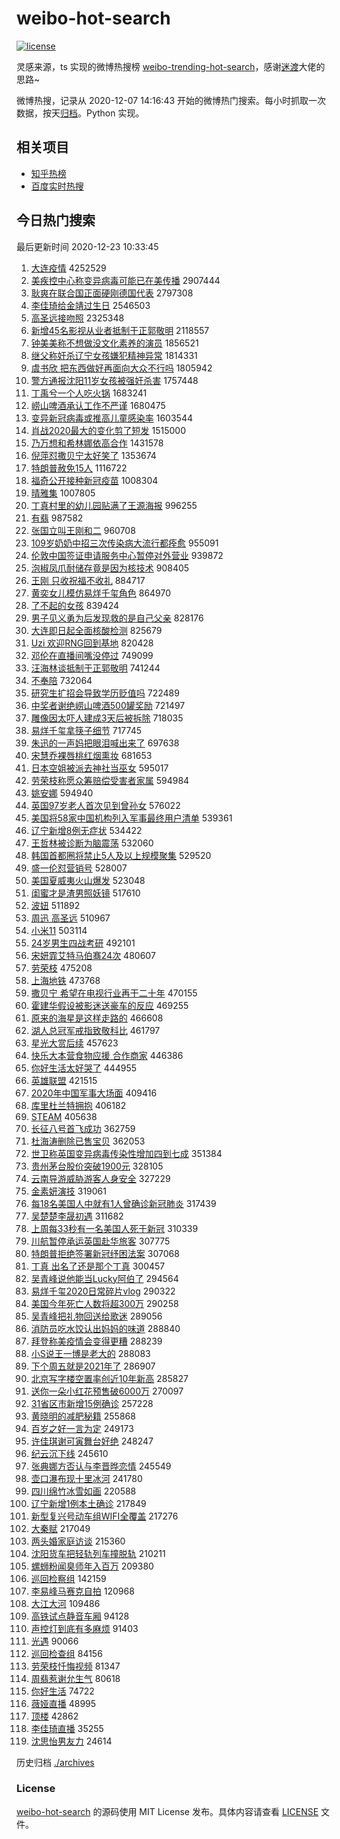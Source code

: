 # weibo-hot-search

[![license](https://img.shields.io/github/license/Arrackisarookie/weibo-hot-search)](https://github.com/Arrackisarookie/weibo-hot-search/blob/master/LICENSE)

灵感来源，ts 实现的微博热搜榜 [weibo-trending-hot-search](https://github.com/justjavac/weibo-trending-hot-search)，感谢[迷渡](https://github.com/justjavac)大佬的思路~

微博热搜，记录从 2020-12-07 14:16:43 开始的微博热门搜索。每小时抓取一次数据，按天[归档](./archives)。Python 实现。

## 相关项目
+ [知乎热榜](https://github.com/Arrackisarookie/zhihu-top-search)
+ [百度实时热搜](https://github.com/Arrackisarookie/baidu-hot-search)

## 今日热门搜索

<!-- Rank Begin -->

最后更新时间 2020-12-23 10:33:45

1. [大连疫情](https://s.weibo.com/weibo?q=%E5%A4%A7%E8%BF%9E%E7%96%AB%E6%83%85&Refer=top) 4252529
1. [美疾控中心称变异病毒可能已在美传播](https://s.weibo.com/weibo?q=%23%E7%BE%8E%E7%96%BE%E6%8E%A7%E4%B8%AD%E5%BF%83%E7%A7%B0%E5%8F%98%E5%BC%82%E7%97%85%E6%AF%92%E5%8F%AF%E8%83%BD%E5%B7%B2%E5%9C%A8%E7%BE%8E%E4%BC%A0%E6%92%AD%23&Refer=top) 2907444
1. [耿爽在联合国正面硬刚德国代表](https://s.weibo.com/weibo?q=%23%E8%80%BF%E7%88%BD%E5%9C%A8%E8%81%94%E5%90%88%E5%9B%BD%E6%AD%A3%E9%9D%A2%E7%A1%AC%E5%88%9A%E5%BE%B7%E5%9B%BD%E4%BB%A3%E8%A1%A8%23&Refer=top) 2797308
1. [李佳琦给金靖过生日](https://s.weibo.com/weibo?q=%23%E6%9D%8E%E4%BD%B3%E7%90%A6%E7%BB%99%E9%87%91%E9%9D%96%E8%BF%87%E7%94%9F%E6%97%A5%23&Refer=top) 2546503
1. [高圣远接吻照](https://s.weibo.com/weibo?q=%E9%AB%98%E5%9C%A3%E8%BF%9C%E6%8E%A5%E5%90%BB%E7%85%A7&Refer=top) 2325348
1. [新增45名影视从业者抵制于正郭敬明](https://s.weibo.com/weibo?q=%23%E6%96%B0%E5%A2%9E45%E5%90%8D%E5%BD%B1%E8%A7%86%E4%BB%8E%E4%B8%9A%E8%80%85%E6%8A%B5%E5%88%B6%E4%BA%8E%E6%AD%A3%E9%83%AD%E6%95%AC%E6%98%8E%23&Refer=top) 2118557
1. [钟美美称不想做没文化素养的演员](https://s.weibo.com/weibo?q=%E9%92%9F%E7%BE%8E%E7%BE%8E%E7%A7%B0%E4%B8%8D%E6%83%B3%E5%81%9A%E6%B2%A1%E6%96%87%E5%8C%96%E7%B4%A0%E5%85%BB%E7%9A%84%E6%BC%94%E5%91%98&Refer=top) 1856521
1. [继父称奸杀辽宁女孩嫌犯精神异常](https://s.weibo.com/weibo?q=%E7%BB%A7%E7%88%B6%E7%A7%B0%E5%A5%B8%E6%9D%80%E8%BE%BD%E5%AE%81%E5%A5%B3%E5%AD%A9%E5%AB%8C%E7%8A%AF%E7%B2%BE%E7%A5%9E%E5%BC%82%E5%B8%B8&Refer=top) 1814331
1. [虞书欣 把东西做好再面向大众不行吗](https://s.weibo.com/weibo?q=%E8%99%9E%E4%B9%A6%E6%AC%A3%20%E6%8A%8A%E4%B8%9C%E8%A5%BF%E5%81%9A%E5%A5%BD%E5%86%8D%E9%9D%A2%E5%90%91%E5%A4%A7%E4%BC%97%E4%B8%8D%E8%A1%8C%E5%90%97&Refer=top) 1805942
1. [警方通报沈阳11岁女孩被强奸杀害](https://s.weibo.com/weibo?q=%E8%AD%A6%E6%96%B9%E9%80%9A%E6%8A%A5%E6%B2%88%E9%98%B311%E5%B2%81%E5%A5%B3%E5%AD%A9%E8%A2%AB%E5%BC%BA%E5%A5%B8%E6%9D%80%E5%AE%B3&Refer=top) 1757448
1. [丁禹兮一个人吃火锅](https://s.weibo.com/weibo?q=%23%E4%B8%81%E7%A6%B9%E5%85%AE%E4%B8%80%E4%B8%AA%E4%BA%BA%E5%90%83%E7%81%AB%E9%94%85%23&Refer=top) 1683241
1. [崂山啤酒承认工作不严谨](https://s.weibo.com/weibo?q=%E5%B4%82%E5%B1%B1%E5%95%A4%E9%85%92%E6%89%BF%E8%AE%A4%E5%B7%A5%E4%BD%9C%E4%B8%8D%E4%B8%A5%E8%B0%A8&Refer=top) 1680475
1. [变异新冠病毒或推高儿童感染率](https://s.weibo.com/weibo?q=%23%E5%8F%98%E5%BC%82%E6%96%B0%E5%86%A0%E7%97%85%E6%AF%92%E6%88%96%E6%8E%A8%E9%AB%98%E5%84%BF%E7%AB%A5%E6%84%9F%E6%9F%93%E7%8E%87%23&Refer=top) 1603544
1. [肖战2020最大的变化剪了短发](https://s.weibo.com/weibo?q=%E8%82%96%E6%88%982020%E6%9C%80%E5%A4%A7%E7%9A%84%E5%8F%98%E5%8C%96%E5%89%AA%E4%BA%86%E7%9F%AD%E5%8F%91&Refer=top) 1515000
1. [乃万想和希林娜依高合作](https://s.weibo.com/weibo?q=%E4%B9%83%E4%B8%87%E6%83%B3%E5%92%8C%E5%B8%8C%E6%9E%97%E5%A8%9C%E4%BE%9D%E9%AB%98%E5%90%88%E4%BD%9C&Refer=top) 1431578
1. [倪萍怼撒贝宁太好笑了](https://s.weibo.com/weibo?q=%23%E5%80%AA%E8%90%8D%E6%80%BC%E6%92%92%E8%B4%9D%E5%AE%81%E5%A4%AA%E5%A5%BD%E7%AC%91%E4%BA%86%23&Refer=top) 1353674
1. [特朗普赦免15人](https://s.weibo.com/weibo?q=%23%E7%89%B9%E6%9C%97%E6%99%AE%E8%B5%A6%E5%85%8D15%E4%BA%BA%23&Refer=top) 1116722
1. [福奇公开接种新冠疫苗](https://s.weibo.com/weibo?q=%E7%A6%8F%E5%A5%87%E5%85%AC%E5%BC%80%E6%8E%A5%E7%A7%8D%E6%96%B0%E5%86%A0%E7%96%AB%E8%8B%97&Refer=top) 1008304
1. [晴雅集](https://s.weibo.com/weibo?q=%E6%99%B4%E9%9B%85%E9%9B%86&Refer=top) 1007805
1. [丁真村里的幼儿园贴满了王源海报](https://s.weibo.com/weibo?q=%23%E4%B8%81%E7%9C%9F%E6%9D%91%E9%87%8C%E7%9A%84%E5%B9%BC%E5%84%BF%E5%9B%AD%E8%B4%B4%E6%BB%A1%E4%BA%86%E7%8E%8B%E6%BA%90%E6%B5%B7%E6%8A%A5%23&Refer=top) 996255
1. [有翡](https://s.weibo.com/weibo?q=%E6%9C%89%E7%BF%A1&Refer=top) 987582
1. [张国立叫王刚和二](https://s.weibo.com/weibo?q=%E5%BC%A0%E5%9B%BD%E7%AB%8B%E5%8F%AB%E7%8E%8B%E5%88%9A%E5%92%8C%E4%BA%8C&Refer=top) 960708
1. [109岁奶奶中招三次传染病大流行都痊愈](https://s.weibo.com/weibo?q=%23109%E5%B2%81%E5%A5%B6%E5%A5%B6%E4%B8%AD%E6%8B%9B%E4%B8%89%E6%AC%A1%E4%BC%A0%E6%9F%93%E7%97%85%E5%A4%A7%E6%B5%81%E8%A1%8C%E9%83%BD%E7%97%8A%E6%84%88%23&Refer=top) 955091
1. [伦敦中国签证申请服务中心暂停对外营业](https://s.weibo.com/weibo?q=%23%E4%BC%A6%E6%95%A6%E4%B8%AD%E5%9B%BD%E7%AD%BE%E8%AF%81%E7%94%B3%E8%AF%B7%E6%9C%8D%E5%8A%A1%E4%B8%AD%E5%BF%83%E6%9A%82%E5%81%9C%E5%AF%B9%E5%A4%96%E8%90%A5%E4%B8%9A%23&Refer=top) 939872
1. [泡椒凤爪耐储存竟是因为核技术](https://s.weibo.com/weibo?q=%23%E6%B3%A1%E6%A4%92%E5%87%A4%E7%88%AA%E8%80%90%E5%82%A8%E5%AD%98%E7%AB%9F%E6%98%AF%E5%9B%A0%E4%B8%BA%E6%A0%B8%E6%8A%80%E6%9C%AF%23&Refer=top) 908405
1. [王刚 只收祝福不收礼](https://s.weibo.com/weibo?q=%E7%8E%8B%E5%88%9A%20%E5%8F%AA%E6%94%B6%E7%A5%9D%E7%A6%8F%E4%B8%8D%E6%94%B6%E7%A4%BC&Refer=top) 884717
1. [黄奕女儿模仿易烊千玺角色](https://s.weibo.com/weibo?q=%23%E9%BB%84%E5%A5%95%E5%A5%B3%E5%84%BF%E6%A8%A1%E4%BB%BF%E6%98%93%E7%83%8A%E5%8D%83%E7%8E%BA%E8%A7%92%E8%89%B2%23&Refer=top) 864970
1. [了不起的女孩](https://s.weibo.com/weibo?q=%E4%BA%86%E4%B8%8D%E8%B5%B7%E7%9A%84%E5%A5%B3%E5%AD%A9&Refer=top) 839424
1. [男子见义勇为后发现救的是自己父亲](https://s.weibo.com/weibo?q=%23%E7%94%B7%E5%AD%90%E8%A7%81%E4%B9%89%E5%8B%87%E4%B8%BA%E5%90%8E%E5%8F%91%E7%8E%B0%E6%95%91%E7%9A%84%E6%98%AF%E8%87%AA%E5%B7%B1%E7%88%B6%E4%BA%B2%23&Refer=top) 828176
1. [大连即日起全面核酸检测](https://s.weibo.com/weibo?q=%23%E5%A4%A7%E8%BF%9E%E5%8D%B3%E6%97%A5%E8%B5%B7%E5%85%A8%E9%9D%A2%E6%A0%B8%E9%85%B8%E6%A3%80%E6%B5%8B%23&Refer=top) 825679
1. [Uzi 欢迎RNG回到基地](https://s.weibo.com/weibo?q=Uzi%20%E6%AC%A2%E8%BF%8ERNG%E5%9B%9E%E5%88%B0%E5%9F%BA%E5%9C%B0&Refer=top) 820428
1. [邓伦在直播间嘴没停过](https://s.weibo.com/weibo?q=%23%E9%82%93%E4%BC%A6%E5%9C%A8%E7%9B%B4%E6%92%AD%E9%97%B4%E5%98%B4%E6%B2%A1%E5%81%9C%E8%BF%87%23&Refer=top) 749099
1. [汪海林谈抵制于正郭敬明](https://s.weibo.com/weibo?q=%23%E6%B1%AA%E6%B5%B7%E6%9E%97%E8%B0%88%E6%8A%B5%E5%88%B6%E4%BA%8E%E6%AD%A3%E9%83%AD%E6%95%AC%E6%98%8E%23&Refer=top) 741244
1. [不奉陪](https://s.weibo.com/weibo?q=%E4%B8%8D%E5%A5%89%E9%99%AA&Refer=top) 732064
1. [研究生扩招会导致学历贬值吗](https://s.weibo.com/weibo?q=%23%E7%A0%94%E7%A9%B6%E7%94%9F%E6%89%A9%E6%8B%9B%E4%BC%9A%E5%AF%BC%E8%87%B4%E5%AD%A6%E5%8E%86%E8%B4%AC%E5%80%BC%E5%90%97%23&Refer=top) 722489
1. [中奖者谢绝崂山啤酒500罐奖励](https://s.weibo.com/weibo?q=%E4%B8%AD%E5%A5%96%E8%80%85%E8%B0%A2%E7%BB%9D%E5%B4%82%E5%B1%B1%E5%95%A4%E9%85%92500%E7%BD%90%E5%A5%96%E5%8A%B1&Refer=top) 721497
1. [雕像因太吓人建成3天后被拆除](https://s.weibo.com/weibo?q=%E9%9B%95%E5%83%8F%E5%9B%A0%E5%A4%AA%E5%90%93%E4%BA%BA%E5%BB%BA%E6%88%903%E5%A4%A9%E5%90%8E%E8%A2%AB%E6%8B%86%E9%99%A4&Refer=top) 718035
1. [易烊千玺拿筷子细节](https://s.weibo.com/weibo?q=%23%E6%98%93%E7%83%8A%E5%8D%83%E7%8E%BA%E6%8B%BF%E7%AD%B7%E5%AD%90%E7%BB%86%E8%8A%82%23&Refer=top) 717745
1. [朱迅的一声妈把眼泪喊出来了](https://s.weibo.com/weibo?q=%23%E6%9C%B1%E8%BF%85%E7%9A%84%E4%B8%80%E5%A3%B0%E5%A6%88%E6%8A%8A%E7%9C%BC%E6%B3%AA%E5%96%8A%E5%87%BA%E6%9D%A5%E4%BA%86%23&Refer=top) 697638
1. [宋慧乔裸唇桃红烟熏妆](https://s.weibo.com/weibo?q=%E5%AE%8B%E6%85%A7%E4%B9%94%E8%A3%B8%E5%94%87%E6%A1%83%E7%BA%A2%E7%83%9F%E7%86%8F%E5%A6%86&Refer=top) 681653
1. [日本空姐被派去神社当巫女](https://s.weibo.com/weibo?q=%23%E6%97%A5%E6%9C%AC%E7%A9%BA%E5%A7%90%E8%A2%AB%E6%B4%BE%E5%8E%BB%E7%A5%9E%E7%A4%BE%E5%BD%93%E5%B7%AB%E5%A5%B3%23&Refer=top) 595017
1. [劳荣枝称愿众筹赔偿受害者家属](https://s.weibo.com/weibo?q=%23%E5%8A%B3%E8%8D%A3%E6%9E%9D%E7%A7%B0%E6%84%BF%E4%BC%97%E7%AD%B9%E8%B5%94%E5%81%BF%E5%8F%97%E5%AE%B3%E8%80%85%E5%AE%B6%E5%B1%9E%23&Refer=top) 594984
1. [姚安娜](https://s.weibo.com/weibo?q=%E5%A7%9A%E5%AE%89%E5%A8%9C&Refer=top) 594940
1. [英国97岁老人首次见到曾孙女](https://s.weibo.com/weibo?q=%E8%8B%B1%E5%9B%BD97%E5%B2%81%E8%80%81%E4%BA%BA%E9%A6%96%E6%AC%A1%E8%A7%81%E5%88%B0%E6%9B%BE%E5%AD%99%E5%A5%B3&Refer=top) 576022
1. [美国将58家中国机构列入军事最终用户清单](https://s.weibo.com/weibo?q=%23%E7%BE%8E%E5%9B%BD%E5%B0%8658%E5%AE%B6%E4%B8%AD%E5%9B%BD%E6%9C%BA%E6%9E%84%E5%88%97%E5%85%A5%E5%86%9B%E4%BA%8B%E6%9C%80%E7%BB%88%E7%94%A8%E6%88%B7%E6%B8%85%E5%8D%95%23&Refer=top) 539361
1. [辽宁新增8例无症状](https://s.weibo.com/weibo?q=%23%E8%BE%BD%E5%AE%81%E6%96%B0%E5%A2%9E8%E4%BE%8B%E6%97%A0%E7%97%87%E7%8A%B6%23&Refer=top) 534422
1. [王哲林被诊断为脑震荡](https://s.weibo.com/weibo?q=%E7%8E%8B%E5%93%B2%E6%9E%97%E8%A2%AB%E8%AF%8A%E6%96%AD%E4%B8%BA%E8%84%91%E9%9C%87%E8%8D%A1&Refer=top) 532060
1. [韩国首都圈将禁止5人及以上规模聚集](https://s.weibo.com/weibo?q=%23%E9%9F%A9%E5%9B%BD%E9%A6%96%E9%83%BD%E5%9C%88%E5%B0%86%E7%A6%81%E6%AD%A25%E4%BA%BA%E5%8F%8A%E4%BB%A5%E4%B8%8A%E8%A7%84%E6%A8%A1%E8%81%9A%E9%9B%86%23&Refer=top) 529520
1. [盛一伦怼营销号](https://s.weibo.com/weibo?q=%23%E7%9B%9B%E4%B8%80%E4%BC%A6%E6%80%BC%E8%90%A5%E9%94%80%E5%8F%B7%23&Refer=top) 528007
1. [美国夏威夷火山爆发](https://s.weibo.com/weibo?q=%E7%BE%8E%E5%9B%BD%E5%A4%8F%E5%A8%81%E5%A4%B7%E7%81%AB%E5%B1%B1%E7%88%86%E5%8F%91&Refer=top) 523048
1. [闺蜜才是渣男照妖镜](https://s.weibo.com/weibo?q=%23%E9%97%BA%E8%9C%9C%E6%89%8D%E6%98%AF%E6%B8%A3%E7%94%B7%E7%85%A7%E5%A6%96%E9%95%9C%23&Refer=top) 517610
1. [波妞](https://s.weibo.com/weibo?q=%E6%B3%A2%E5%A6%9E&Refer=top) 511892
1. [周迅 高圣远](https://s.weibo.com/weibo?q=%E5%91%A8%E8%BF%85%20%E9%AB%98%E5%9C%A3%E8%BF%9C&Refer=top) 510967
1. [小米11](https://s.weibo.com/weibo?q=%23%E5%B0%8F%E7%B1%B311%23&Refer=top) 503114
1. [24岁男生四战考研](https://s.weibo.com/weibo?q=24%E5%B2%81%E7%94%B7%E7%94%9F%E5%9B%9B%E6%88%98%E8%80%83%E7%A0%94&Refer=top) 492101
1. [宋妍霏艾特马伯骞24次](https://s.weibo.com/weibo?q=%E5%AE%8B%E5%A6%8D%E9%9C%8F%E8%89%BE%E7%89%B9%E9%A9%AC%E4%BC%AF%E9%AA%9E24%E6%AC%A1&Refer=top) 480607
1. [劳荣枝](https://s.weibo.com/weibo?q=%E5%8A%B3%E8%8D%A3%E6%9E%9D&Refer=top) 475208
1. [上海地铁](https://s.weibo.com/weibo?q=%E4%B8%8A%E6%B5%B7%E5%9C%B0%E9%93%81&Refer=top) 473768
1. [撒贝宁 希望在电视行业再干二十年](https://s.weibo.com/weibo?q=%E6%92%92%E8%B4%9D%E5%AE%81%20%E5%B8%8C%E6%9C%9B%E5%9C%A8%E7%94%B5%E8%A7%86%E8%A1%8C%E4%B8%9A%E5%86%8D%E5%B9%B2%E4%BA%8C%E5%8D%81%E5%B9%B4&Refer=top) 470155
1. [霍建华假设被影迷送豪车的反应](https://s.weibo.com/weibo?q=%E9%9C%8D%E5%BB%BA%E5%8D%8E%E5%81%87%E8%AE%BE%E8%A2%AB%E5%BD%B1%E8%BF%B7%E9%80%81%E8%B1%AA%E8%BD%A6%E7%9A%84%E5%8F%8D%E5%BA%94&Refer=top) 469255
1. [原来的海星是这样走路的](https://s.weibo.com/weibo?q=%23%E5%8E%9F%E6%9D%A5%E7%9A%84%E6%B5%B7%E6%98%9F%E6%98%AF%E8%BF%99%E6%A0%B7%E8%B5%B0%E8%B7%AF%E7%9A%84%23&Refer=top) 466608
1. [湖人总冠军戒指致敬科比](https://s.weibo.com/weibo?q=%E6%B9%96%E4%BA%BA%E6%80%BB%E5%86%A0%E5%86%9B%E6%88%92%E6%8C%87%E8%87%B4%E6%95%AC%E7%A7%91%E6%AF%94&Refer=top) 461797
1. [星光大赏后续](https://s.weibo.com/weibo?q=%23%E6%98%9F%E5%85%89%E5%A4%A7%E8%B5%8F%E5%90%8E%E7%BB%AD%23&Refer=top) 457623
1. [快乐大本营食物应援 合作商家](https://s.weibo.com/weibo?q=%E5%BF%AB%E4%B9%90%E5%A4%A7%E6%9C%AC%E8%90%A5%E9%A3%9F%E7%89%A9%E5%BA%94%E6%8F%B4%20%E5%90%88%E4%BD%9C%E5%95%86%E5%AE%B6&Refer=top) 446386
1. [你好生活太好哭了](https://s.weibo.com/weibo?q=%E4%BD%A0%E5%A5%BD%E7%94%9F%E6%B4%BB%E5%A4%AA%E5%A5%BD%E5%93%AD%E4%BA%86&Refer=top) 444955
1. [英雄联盟](https://s.weibo.com/weibo?q=%23%E8%8B%B1%E9%9B%84%E8%81%94%E7%9B%9F%23&Refer=top) 421515
1. [2020年中国军事大场面](https://s.weibo.com/weibo?q=%232020%E5%B9%B4%E4%B8%AD%E5%9B%BD%E5%86%9B%E4%BA%8B%E5%A4%A7%E5%9C%BA%E9%9D%A2%23&Refer=top) 409416
1. [库里杜兰特拥抱](https://s.weibo.com/weibo?q=%23%E5%BA%93%E9%87%8C%E6%9D%9C%E5%85%B0%E7%89%B9%E6%8B%A5%E6%8A%B1%23&Refer=top) 406182
1. [STEAM](https://s.weibo.com/weibo?q=STEAM&Refer=top) 405638
1. [长征八号首飞成功](https://s.weibo.com/weibo?q=%E9%95%BF%E5%BE%81%E5%85%AB%E5%8F%B7%E9%A6%96%E9%A3%9E%E6%88%90%E5%8A%9F&Refer=top) 362759
1. [杜海涛删除已售宝贝](https://s.weibo.com/weibo?q=%23%E6%9D%9C%E6%B5%B7%E6%B6%9B%E5%88%A0%E9%99%A4%E5%B7%B2%E5%94%AE%E5%AE%9D%E8%B4%9D%23&Refer=top) 362053
1. [世卫称英国变异病毒传染性增加四到七成](https://s.weibo.com/weibo?q=%23%E4%B8%96%E5%8D%AB%E7%A7%B0%E8%8B%B1%E5%9B%BD%E5%8F%98%E5%BC%82%E7%97%85%E6%AF%92%E4%BC%A0%E6%9F%93%E6%80%A7%E5%A2%9E%E5%8A%A0%E5%9B%9B%E5%88%B0%E4%B8%83%E6%88%90%23&Refer=top) 351384
1. [贵州茅台股价突破1900元](https://s.weibo.com/weibo?q=%E8%B4%B5%E5%B7%9E%E8%8C%85%E5%8F%B0%E8%82%A1%E4%BB%B7%E7%AA%81%E7%A0%B41900%E5%85%83&Refer=top) 328105
1. [云南导游威胁游客人身安全](https://s.weibo.com/weibo?q=%E4%BA%91%E5%8D%97%E5%AF%BC%E6%B8%B8%E5%A8%81%E8%83%81%E6%B8%B8%E5%AE%A2%E4%BA%BA%E8%BA%AB%E5%AE%89%E5%85%A8&Refer=top) 327229
1. [金素妍演技](https://s.weibo.com/weibo?q=%23%E9%87%91%E7%B4%A0%E5%A6%8D%E6%BC%94%E6%8A%80%23&Refer=top) 319061
1. [每18名美国人中就有1人曾确诊新冠肺炎](https://s.weibo.com/weibo?q=%E6%AF%8F18%E5%90%8D%E7%BE%8E%E5%9B%BD%E4%BA%BA%E4%B8%AD%E5%B0%B1%E6%9C%891%E4%BA%BA%E6%9B%BE%E7%A1%AE%E8%AF%8A%E6%96%B0%E5%86%A0%E8%82%BA%E7%82%8E&Refer=top) 317439
1. [吴楚楚李晟初遇](https://s.weibo.com/weibo?q=%23%E5%90%B4%E6%A5%9A%E6%A5%9A%E6%9D%8E%E6%99%9F%E5%88%9D%E9%81%87%23&Refer=top) 311682
1. [上周每33秒有一名美国人死于新冠](https://s.weibo.com/weibo?q=%E4%B8%8A%E5%91%A8%E6%AF%8F33%E7%A7%92%E6%9C%89%E4%B8%80%E5%90%8D%E7%BE%8E%E5%9B%BD%E4%BA%BA%E6%AD%BB%E4%BA%8E%E6%96%B0%E5%86%A0&Refer=top) 310339
1. [川航暂停承运英国赴华旅客](https://s.weibo.com/weibo?q=%23%E5%B7%9D%E8%88%AA%E6%9A%82%E5%81%9C%E6%89%BF%E8%BF%90%E8%8B%B1%E5%9B%BD%E8%B5%B4%E5%8D%8E%E6%97%85%E5%AE%A2%23&Refer=top) 307775
1. [特朗普拒绝签署新冠纾困法案](https://s.weibo.com/weibo?q=%23%E7%89%B9%E6%9C%97%E6%99%AE%E6%8B%92%E7%BB%9D%E7%AD%BE%E7%BD%B2%E6%96%B0%E5%86%A0%E7%BA%BE%E5%9B%B0%E6%B3%95%E6%A1%88%23&Refer=top) 307068
1. [丁真 出名了还是那个丁真](https://s.weibo.com/weibo?q=%E4%B8%81%E7%9C%9F%20%E5%87%BA%E5%90%8D%E4%BA%86%E8%BF%98%E6%98%AF%E9%82%A3%E4%B8%AA%E4%B8%81%E7%9C%9F&Refer=top) 300457
1. [吴青峰说他能当Lucky阿伯了](https://s.weibo.com/weibo?q=%23%E5%90%B4%E9%9D%92%E5%B3%B0%E8%AF%B4%E4%BB%96%E8%83%BD%E5%BD%93Lucky%E9%98%BF%E4%BC%AF%E4%BA%86%23&Refer=top) 294564
1. [易烊千玺2020日常碎片vlog](https://s.weibo.com/weibo?q=%23%E6%98%93%E7%83%8A%E5%8D%83%E7%8E%BA2020%E6%97%A5%E5%B8%B8%E7%A2%8E%E7%89%87vlog%23&Refer=top) 290322
1. [美国今年死亡人数将超300万](https://s.weibo.com/weibo?q=%23%E7%BE%8E%E5%9B%BD%E4%BB%8A%E5%B9%B4%E6%AD%BB%E4%BA%A1%E4%BA%BA%E6%95%B0%E5%B0%86%E8%B6%85300%E4%B8%87%23&Refer=top) 290258
1. [吴青峰把礼物回送给歌迷](https://s.weibo.com/weibo?q=%E5%90%B4%E9%9D%92%E5%B3%B0%E6%8A%8A%E7%A4%BC%E7%89%A9%E5%9B%9E%E9%80%81%E7%BB%99%E6%AD%8C%E8%BF%B7&Refer=top) 289056
1. [消防员吃水饺认出妈妈的味道](https://s.weibo.com/weibo?q=%23%E6%B6%88%E9%98%B2%E5%91%98%E5%90%83%E6%B0%B4%E9%A5%BA%E8%AE%A4%E5%87%BA%E5%A6%88%E5%A6%88%E7%9A%84%E5%91%B3%E9%81%93%23&Refer=top) 288840
1. [拜登称美疫情会变得更糟](https://s.weibo.com/weibo?q=%23%E6%8B%9C%E7%99%BB%E7%A7%B0%E7%BE%8E%E7%96%AB%E6%83%85%E4%BC%9A%E5%8F%98%E5%BE%97%E6%9B%B4%E7%B3%9F%23&Refer=top) 288239
1. [小S说王一博是老大的](https://s.weibo.com/weibo?q=%23%E5%B0%8FS%E8%AF%B4%E7%8E%8B%E4%B8%80%E5%8D%9A%E6%98%AF%E8%80%81%E5%A4%A7%E7%9A%84%23&Refer=top) 288083
1. [下个周五就是2021年了](https://s.weibo.com/weibo?q=%23%E4%B8%8B%E4%B8%AA%E5%91%A8%E4%BA%94%E5%B0%B1%E6%98%AF2021%E5%B9%B4%E4%BA%86%23&Refer=top) 286907
1. [北京写字楼空置率创近10年新高](https://s.weibo.com/weibo?q=%E5%8C%97%E4%BA%AC%E5%86%99%E5%AD%97%E6%A5%BC%E7%A9%BA%E7%BD%AE%E7%8E%87%E5%88%9B%E8%BF%9110%E5%B9%B4%E6%96%B0%E9%AB%98&Refer=top) 285827
1. [送你一朵小红花预售破6000万](https://s.weibo.com/weibo?q=%23%E9%80%81%E4%BD%A0%E4%B8%80%E6%9C%B5%E5%B0%8F%E7%BA%A2%E8%8A%B1%E9%A2%84%E5%94%AE%E7%A0%B46000%E4%B8%87%23&Refer=top) 270097
1. [31省区市新增15例确诊](https://s.weibo.com/weibo?q=%2331%E7%9C%81%E5%8C%BA%E5%B8%82%E6%96%B0%E5%A2%9E15%E4%BE%8B%E7%A1%AE%E8%AF%8A%23&Refer=top) 257228
1. [黄晓明的减肥秘籍](https://s.weibo.com/weibo?q=%23%E9%BB%84%E6%99%93%E6%98%8E%E7%9A%84%E5%87%8F%E8%82%A5%E7%A7%98%E7%B1%8D%23&Refer=top) 255868
1. [百岁之好一言为定](https://s.weibo.com/weibo?q=%E7%99%BE%E5%B2%81%E4%B9%8B%E5%A5%BD%E4%B8%80%E8%A8%80%E4%B8%BA%E5%AE%9A&Refer=top) 249173
1. [许佳琪谢可寅舞台好绝](https://s.weibo.com/weibo?q=%23%E8%AE%B8%E4%BD%B3%E7%90%AA%E8%B0%A2%E5%8F%AF%E5%AF%85%E8%88%9E%E5%8F%B0%E5%A5%BD%E7%BB%9D%23&Refer=top) 248247
1. [纪云沉下线](https://s.weibo.com/weibo?q=%E7%BA%AA%E4%BA%91%E6%B2%89%E4%B8%8B%E7%BA%BF&Refer=top) 245610
1. [张典娜方否认与李晋晔恋情](https://s.weibo.com/weibo?q=%23%E5%BC%A0%E5%85%B8%E5%A8%9C%E6%96%B9%E5%90%A6%E8%AE%A4%E4%B8%8E%E6%9D%8E%E6%99%8B%E6%99%94%E6%81%8B%E6%83%85%23&Refer=top) 245549
1. [壶口瀑布现十里冰河](https://s.weibo.com/weibo?q=%23%E5%A3%B6%E5%8F%A3%E7%80%91%E5%B8%83%E7%8E%B0%E5%8D%81%E9%87%8C%E5%86%B0%E6%B2%B3%23&Refer=top) 241780
1. [四川绵竹冰雪如画](https://s.weibo.com/weibo?q=%23%E5%9B%9B%E5%B7%9D%E7%BB%B5%E7%AB%B9%E5%86%B0%E9%9B%AA%E5%A6%82%E7%94%BB%23&Refer=top) 220588
1. [辽宁新增1例本土确诊](https://s.weibo.com/weibo?q=%23%E8%BE%BD%E5%AE%81%E6%96%B0%E5%A2%9E1%E4%BE%8B%E6%9C%AC%E5%9C%9F%E7%A1%AE%E8%AF%8A%23&Refer=top) 217849
1. [新型复兴号动车组WIFI全覆盖](https://s.weibo.com/weibo?q=%E6%96%B0%E5%9E%8B%E5%A4%8D%E5%85%B4%E5%8F%B7%E5%8A%A8%E8%BD%A6%E7%BB%84WIFI%E5%85%A8%E8%A6%86%E7%9B%96&Refer=top) 217276
1. [大秦赋](https://s.weibo.com/weibo?q=%E5%A4%A7%E7%A7%A6%E8%B5%8B&Refer=top) 217049
1. [两头婚家庭访谈](https://s.weibo.com/weibo?q=%23%E4%B8%A4%E5%A4%B4%E5%A9%9A%E5%AE%B6%E5%BA%AD%E8%AE%BF%E8%B0%88%23&Refer=top) 215360
1. [沈阳货车把轻轨列车撞脱轨](https://s.weibo.com/weibo?q=%E6%B2%88%E9%98%B3%E8%B4%A7%E8%BD%A6%E6%8A%8A%E8%BD%BB%E8%BD%A8%E5%88%97%E8%BD%A6%E6%92%9E%E8%84%B1%E8%BD%A8&Refer=top) 210211
1. [螺蛳粉闻臭师年入百万](https://s.weibo.com/weibo?q=%23%E8%9E%BA%E8%9B%B3%E7%B2%89%E9%97%BB%E8%87%AD%E5%B8%88%E5%B9%B4%E5%85%A5%E7%99%BE%E4%B8%87%23&Refer=top) 209380
1. [巡回检察组](https://s.weibo.com/weibo?q=%E5%B7%A1%E5%9B%9E%E6%A3%80%E5%AF%9F%E7%BB%84&Refer=top) 142159
1. [李易峰马赛克自拍](https://s.weibo.com/weibo?q=%23%E6%9D%8E%E6%98%93%E5%B3%B0%E9%A9%AC%E8%B5%9B%E5%85%8B%E8%87%AA%E6%8B%8D%23&Refer=top) 120968
1. [大江大河](https://s.weibo.com/weibo?q=%E5%A4%A7%E6%B1%9F%E5%A4%A7%E6%B2%B3&Refer=top) 109486
1. [高铁试点静音车厢](https://s.weibo.com/weibo?q=%23%E9%AB%98%E9%93%81%E8%AF%95%E7%82%B9%E9%9D%99%E9%9F%B3%E8%BD%A6%E5%8E%A2%23&Refer=top) 94128
1. [声控灯到底有多麻烦](https://s.weibo.com/weibo?q=%23%E5%A3%B0%E6%8E%A7%E7%81%AF%E5%88%B0%E5%BA%95%E6%9C%89%E5%A4%9A%E9%BA%BB%E7%83%A6%23&Refer=top) 91403
1. [光遇](https://s.weibo.com/weibo?q=%E5%85%89%E9%81%87&Refer=top) 90066
1. [巡回检查组](https://s.weibo.com/weibo?q=%E5%B7%A1%E5%9B%9E%E6%A3%80%E6%9F%A5%E7%BB%84&Refer=top) 84156
1. [劳荣枝忏悔视频](https://s.weibo.com/weibo?q=%E5%8A%B3%E8%8D%A3%E6%9E%9D%E5%BF%8F%E6%82%94%E8%A7%86%E9%A2%91&Refer=top) 81347
1. [周翡惹谢允生气](https://s.weibo.com/weibo?q=%23%E5%91%A8%E7%BF%A1%E6%83%B9%E8%B0%A2%E5%85%81%E7%94%9F%E6%B0%94%23&Refer=top) 80618
1. [你好生活](https://s.weibo.com/weibo?q=%E4%BD%A0%E5%A5%BD%E7%94%9F%E6%B4%BB&Refer=top) 74722
1. [薇娅直播](https://s.weibo.com/weibo?q=%E8%96%87%E5%A8%85%E7%9B%B4%E6%92%AD&Refer=top) 48995
1. [顶楼](https://s.weibo.com/weibo?q=%E9%A1%B6%E6%A5%BC&Refer=top) 42862
1. [李佳琦直播](https://s.weibo.com/weibo?q=%E6%9D%8E%E4%BD%B3%E7%90%A6%E7%9B%B4%E6%92%AD&Refer=top) 35255
1. [沈思怡男友力](https://s.weibo.com/weibo?q=%23%E6%B2%88%E6%80%9D%E6%80%A1%E7%94%B7%E5%8F%8B%E5%8A%9B%23&Refer=top) 24614
<!-- Rank End -->

历史归档 [./archives](./archives)

### License

[weibo-hot-search](https://github.com/Arrackisarookie/weibo-hot-search) 的源码使用 MIT License 发布。具体内容请查看 [LICENSE](./LICENSE) 文件。
